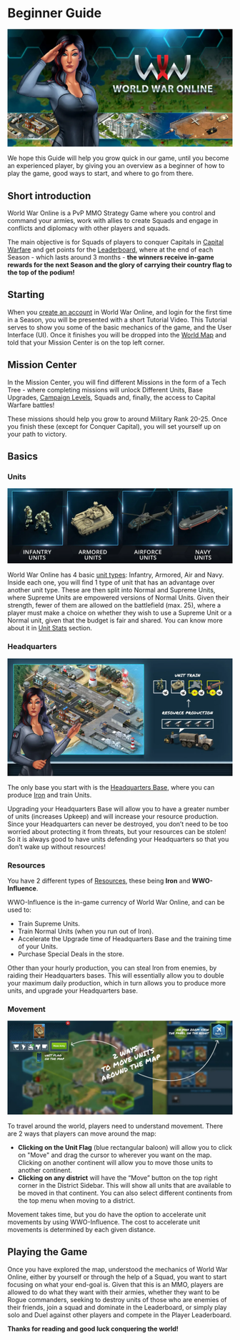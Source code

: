 # Beginner Guide

![Welcome to World War Online](images/header_welcome.webp "Beginner Guide")

We hope this Guide will help you grow quick in our game, until you become an experienced player, by
giving you an overview as a beginner of how to play the game, good ways to start, and where to go
from there.

## Short introduction

World War Online is a PvP MMO Strategy Game where you control and command your armies, work with
allies to create Squads and engage in conflicts and diplomacy with other players and squads.

The main objective is for Squads of players to conquer Capitals in
[Capital Warfare](guides/capital-warfare.md) and get points for the
[Leaderboard](guides/leaderboard-squad.md), where at the end of each Season - which lasts around 3
months - **the winners receive in-game rewards for the next Season and the glory of carrying their
country flag to the top of the podium!**

## Starting

When you [create an account](guides/player-intro.md) in World War Online, and login for the first
time in a Season, you will be presented with a short Tutorial Video. This Tutorial serves to show
you some of the basic mechanics of the game, and the User Interface (UI). Once it finishes you will
be dropped into the [World Map](guides/maps-movement.md) and told that your Mission Center is on the
top left corner.

## Mission Center

In the Mission Center, you will find different Missions in the form of a Tech Tree - where
completing missions will unlock Different Units, Base Upgrades,
[Campaign Levels](guides/campaign.md), Squads and, finally, the access to Capital Warfare battles!

These missions should help you grow to around Military Rank 20-25. Once you finish these (except for
Conquer Capital), you will set yourself up on your path to victory.

## Basics

### Units

![What units exist in World War Online](images/header_unit_types.webp "Unit Introduction")

World War Online has 4 basic [unit types](guides/unit-intro.md): Infantry, Armored, Air and Navy.
Inside each one, you will find 1 type of unit that has an advantage over another unit type. These
are then split into Normal and Supreme Units, where Supreme Units are empowered versions of Normal
Units. Given their strength, fewer of them are allowed on the battlefield (max. 25), where a player
must make a choice on whether they wish to use a Supreme Unit or a Normal unit, given that the
budget is fair and shared. You can know more about it in [Unit Stats](guides/unit-stats.md) section.

### Headquarters

![What is the HQ base?](images/beginner_headquarters.webp "Your Headquarters Base")

The only base you start with is the [Headquarters Base](guides/bases.md), where you can produce
[Iron](guides/resources.md) and train Units.

Upgrading your Headquarters Base will allow you to have a greater number of units (increases Upkeep)
and will increase your resource production. Since your Headquarters can never be destroyed, you
don’t need to be too worried about protecting it from threats, but your resources can be stolen! So
it is always good to have units defending your Headquarters so that you don’t wake up without
resources!

### Resources

You have 2 different types of [Resources](guides/resources.md), these being **Iron** and
**WWO-Influence**.

WWO-Influence is the in-game currency of World War Online, and can be used to:

-   Train Supreme Units.
-   Train Normal Units (when you run out of Iron).
-   Accelerate the Upgrade time of Headquarters Base and the training time of your Units.
-   Purchase Special Deals in the store.

Other than your hourly production, you can steal Iron from enemies, by raiding their Headquarters
bases. This will essentially allow you to double your maximum daily production, which in turn allows
you to produce more units, and upgrade your Headquarters base.

### Movement

![How to move units](images/beginner_moving_units.webp "Moving Units")

To travel around the world, players need to understand movement. There are 2 ways that players can
move around the map:

-   **Clicking on the Unit Flag** (blue rectangular baloon) will allow you to click on "Move" and
    drag the cursor to wherever you want on the map. Clicking on another continent will allow you to
    move those units to another continent.
-   **Clicking on any district** will have the “Move” button on the top right corner in the District
    Sidebar. This will show all units that are available to be moved in that continent. You can also
    select different continents from the top menu when moving to a district.

Movement takes time, but you do have the option to accelerate unit movements by using WWO-Influence.
The cost to accelerate unit movements is determined by each given distance.

## Playing the Game

Once you have explored the map, understood the mechanics of World War Online, either by yourself or
through the help of a Squad, you want to start focusing on what your end-goal is. Given that this is
an MMO, players are allowed to do what they want with their armies, whether they want to be Rogue
commanders, seeking to destroy units of those who are enemies of their friends, join a squad and
dominate in the Leaderboard, or simply play solo and Duel against other players and compete in the
Player Leaderboard.

**Thanks for reading and good luck conquering the world!**
